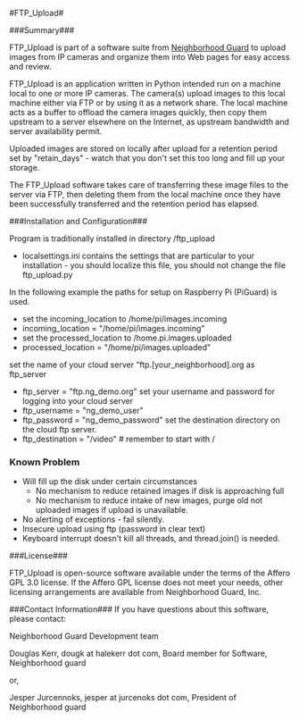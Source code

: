 #FTP_Upload#

###Summary###

FTP_Upload is part of a software suite from [Neighborhood Guard](http://neighborhoodguard.org) to upload images from IP cameras and organize them into Web pages for easy access and review.

FTP_Upload is an application written in Python intended run on a machine local to one or more IP cameras.  The camera(s) upload  images to this local machine either via FTP or by using it as a network share.  The local machine acts as a buffer to offload the camera images quickly, then copy them upstream to a server elsewhere on the Internet, as upstream bandwidth and server availability permit.

Uploaded images are stored on locally after upload for a retention period set by "retain_days" - watch that you don't set this too long and fill up your storage.

The FTP_Upload software takes care of transferring these image files to the server via FTP, then deleting them from the local machine once they have been successfully transferred and the retention period has elapsed.

###Installation and Configuration###

Program is traditionally installed in directory /ftp_upload

- localsettings.ini contains the settings that are particular to your installation - you should localize this file, you should not change the file ftp_upload.py

In the following example the paths for setup on Raspberry Pi (PiGuard) is used.
- set the incoming_location to /home/pi/images.incoming
- incoming_location = "/home/pi/images.incoming"
- set the processed_location to /home.pi.images.uploaded
- processed_location = "/home/pi/images.uploaded"


set the name of your cloud server “ftp.[your_neighborhood].org as ftp_server
- ftp_server = "ftp.ng_demo.org"
set your username and password for logging into your cloud server
- ftp_username = "ng_demo_user"
- ftp_password = "ng_demo_password"
set the destination directory on the cloud ftp server.
- ftp_destination = "/video" # remember to start with /


### Known Problem ###
- Will fill up the disk under certain circumstances 
  - No mechanism to reduce retained images if disk is approaching full
  - No mechanism to reduce intake of new images, purge old not uploaded images if upload is unavailable.
- No alerting of exceptions - fail silently.
- Insecure upload using ftp (password in clear text) 
- Keyboard interrupt doesn't kill all threads, and thread.join() is needed.

###License###

FTP_Upload is open-source software available under the terms of the Affero GPL 3.0 license.  If the Affero GPL license does not meet your needs, other licensing arrangements are available from Neighborhood Guard, Inc.

###Contact Information###
If you have questions about this software, please contact:

Neighborhood Guard Development team

Douglas Kerr, dougk at halekerr dot com, Board member for Software, Neighborhood guard

or, 

Jesper Jurcennoks, jesper at jurcenoks dot com, President of Neighborhood guard
